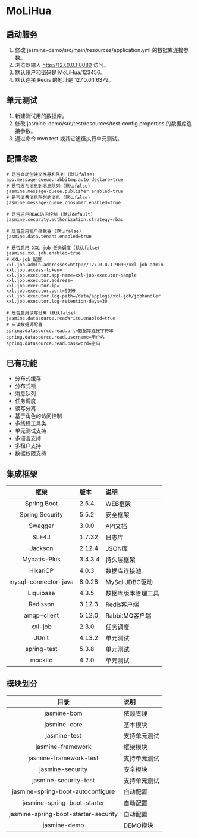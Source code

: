# MoLiHua

## 启动服务

1. 修改 jasmine-demo/src/main/resources/application.yml 的数据库连接参数。
2. 浏览器输入 http://127.0.0.1:8080 访问。
3. 默认账户和密码是 MoLiHua/123456。
4. 默认连接 Redis 的地址是 127.0.0.1:6379。

## 单元测试

1. 新建测试用的数据库。
2. 修改 jasmine-demo/src/test/resources/test-config.properties 的数据库连接参数。
3. 通过命令 mvn test 或其它途径执行单元测试。

## 配置参数

```
# 是否自动创建交换器和队列 (默认false)
app.message-queue.rabbitmq.auto-declare=true
# 是否发布消息到消息队列 (默认false)
jasmine.message-queue.publisher.enabled=true
# 是否消费消息队列的消息 (默认false)
jasmine.message-queue.consumer.enabled=true

# 是否启用RBAC访问控制 (默认default)
jasmine.security.authorization.strategy=rbac

# 是否启用租户拦截器 (默认false)
jasmine.data.tenant.enabled=true

# 是否启用 XXL-job 任务调度（默认false）
jasmine.xxl.job.enabled=true
# XXL-job 配置
xxl.job.admin.addresses=http://127.0.0.1:9090/xxl-job-admin
xxl.job.access-token=
xxl.job.executor.app-name=xxl-job-executor-sample
xxl.job.executor.address=
xxl.job.executor.ip=
xxl.job.executor.port=9999
xxl.job.executor.log-path=/data/applogs/xxl-job/jobhandler
xxl.job.executor.log-retention-days=30

# 是否启用读写分离（默认false）
jasmine.datasource.readWrite.enabled=true
# 只读数据源配置
spring.datasource.read.url=数据库连接字符串
spring.datasource.read.username=用户名
spring.datasource.read.password=密码
```

## 已有功能

- 分布式缓存
- 分布式锁
- 消息队列
- 任务调度
- 读写分离
- 基于角色的访问控制
- 多线程工具类
- 单元测试支持
- 多语言支持
- 多租户支持
- 数据权限支持

## 集成框架

| 框架 | 版本 | 说明 |
| :----: | :---- | :---- |
| Spring Boot | 2.5.4 | WEB框架 |
| Spring Security | 5.5.2 | 安全框架 |
| Swagger | 3.0.0 | API文档 |
| SLF4J | 1.7.32 | 日志库 |
| Jackson | 2.12.4 | JSON库 |
| Mybatis-Plus | 3.4.3.4 | 持久层框架 |
| HikariCP | 4.0.3 | 数据库连接池 |
| mysql-connector-java | 8.0.28 | MySql JDBC驱动 |
| Liquibase | 4.3.5 | 数据库版本管理工具 |
| Redisson | 3.12.3 | Redis客户端 |
| amqp-client | 5.12.0 | RabbitMQ客户端 |
| xxl-job | 2.3.0 | 任务调度 |
| JUnit | 4.13.2 | 单元测试 |
| spring-test | 5.3.8 | 单元测试 |
| mockito | 4.2.0 | 单元测试 |

## 模块划分

| 目录 | 说明 |
| :----: | :---- |
| jasmine-bom | 依赖管理 |
| jasmine-core | 基本模块 |
| jasmine-test | 支持单元测试 |
| jasmine-framework | 框架模块 |
| jasmine-framework-test | 支持单元测试 |
| jasmine-security | 安全模块 |
| jasmine-security-test | 支持单元测试 |
| jasmine-spring-boot-autoconfigure | 自动配置 |
| jasmine-spring-boot-starter | 自动配置 |
| jasmine-spring-boot-starter-security | 自动配置 |
| jasmine-demo | DEMO模块 |


